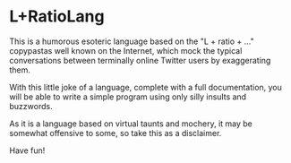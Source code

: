 # L+RatioLang

This is a humorous esoteric language based on the "L + ratio + ..." copypastas well known on the Internet,
which mock the typical conversations between terminally online Twitter users by exaggerating them.

With this little joke of a language, complete with a full documentation, you will be able to write a simple program using
only silly insults and buzzwords.

As it is a language based on virtual taunts and mochery, it may be somewhat offensive to some, so take this as a disclaimer.

Have fun!
